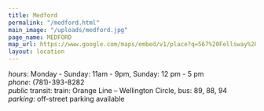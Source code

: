 ```yaml
---
title: Medford
permalink: "/medford.html"
main_image: "/uploads/medford.jpg"
page_name: MEDFORD
map_url: https://www.google.com/maps/embed/v1/place?q=567%20Fellsway%20Medford%2C%20MA%2002155%20(781)%20393-8282&key=AIzaSyByok5-JLiYZzpwESlPJ7kcTqJeu4aT1TY
layout: location
---
```


*hours*: Monday - Sunday: 11am - 9pm, Sunday: 12 pm - 5 pm  
*phone*: (781)-393-8282  
*public* transit: train: Orange Line – Wellington Circle, bus: 89, 88, 94  
*parking*: off-street parking available
